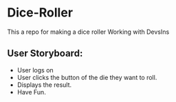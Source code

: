 # Dice-Roller
This a repo for making a dice roller
Working with DevsIns

## User Storyboard:
- User logs on
- User clicks the button of the die they want to roll.
- Displays the result.
- Have Fun.
